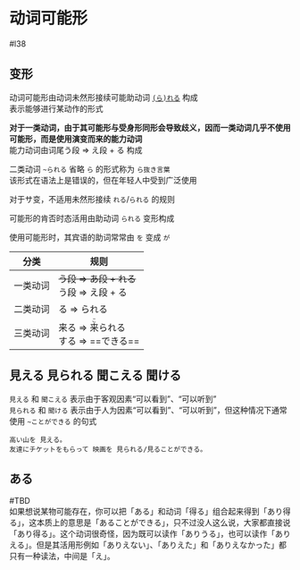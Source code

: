 # 动词可能形
 #l38  
## 变形

动词可能形由动词未然形接续可能助动词 [`(ら)れる`](../5.auxi_verb/られる.md#可能助动词) 构成  
表示能够进行某动作的形式  

**对于一类动词，由于其可能形与受身形同形会导致歧义，因而一类动词几乎不使用可能形，而是使用演变而来的能力动词**  
能力动词由词尾う段 => え段 + る 构成  

二类动词 `~られる` 省略 `ら` 的形式称为 `ら抜き言葉`  
该形式在语法上是错误的，但在年轻人中受到广泛使用  

对于サ变，不适用未然形接续 `れる`/`られる` 的规则  

可能形的肯否时态活用由助动词 `られる` 变形构成  

使用可能形时，其宾语的助词常常由 `を` 变成 `が`  

| 分类   | 规则                                                                    |
| ---- | --------------------------------------------------------------------- |
| 一类动词 | ~~う段 => あ段 + れる~~<br>う段 => え段 + る                                     |
| 二类动词 | る => られる                                                              |
| 三类动词 | 来る => <ruby>来<rt>こ</rt>られる</ruby><br>する => ==できる== |

## 見える 見られる 聞こえる 聞ける 

`見える` 和 `聞こえる` 表示由于客观因素“可以看到”、“可以听到”  
`見られる` 和  `聞ける` 表示由于人为因素“可以看到”、“可以听到”，但这种情况下通常使用 `~ことができる` 的句式  

```nihong
高い山を 見える。
友達にチケットをもらって 映画を 見られる/見ることができる。
```

## ある
 #TBD  
如果想说某物可能存在，你可以把「ある」和动词「得る」组合起来得到「あり得る」，这本质上的意思是「あることができる」，只不过没人这么说，大家都直接说「あり得る」。这个动词很奇怪，因为既可以读作「ありうる」，也可以读作「ありえる」。但是其活用形例如「ありえない」、「ありえた」和「ありえなかった」都只有一种读法，中间是「え」。